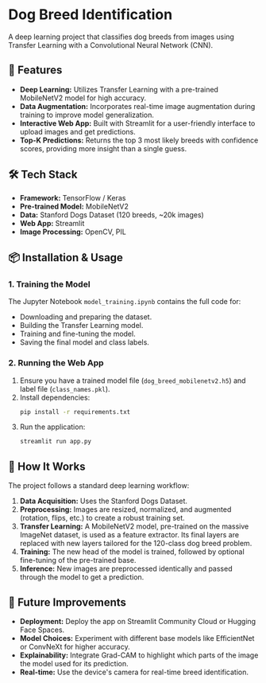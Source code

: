 # Dog Breed Identification

A deep learning project that classifies dog breeds from images using Transfer Learning with a Convolutional Neural Network (CNN).

## 🚀 Features

*   **Deep Learning:** Utilizes Transfer Learning with a pre-trained MobileNetV2 model for high accuracy.
*   **Data Augmentation:** Incorporates real-time image augmentation during training to improve model generalization.
*   **Interactive Web App:** Built with Streamlit for a user-friendly interface to upload images and get predictions.
*   **Top-K Predictions:** Returns the top 3 most likely breeds with confidence scores, providing more insight than a single guess.

## 🛠️ Tech Stack

*   **Framework:** TensorFlow / Keras
*   **Pre-trained Model:** MobileNetV2
*   **Data:** Stanford Dogs Dataset (120 breeds, ~20k images)
*   **Web App:** Streamlit
*   **Image Processing:** OpenCV, PIL

## 📦 Installation & Usage

### 1. Training the Model
The Jupyter Notebook `model_training.ipynb` contains the full code for:
- Downloading and preparing the dataset.
- Building the Transfer Learning model.
- Training and fine-tuning the model.
- Saving the final model and class labels.

### 2. Running the Web App
1.  Ensure you have a trained model file (`dog_breed_mobilenetv2.h5`) and label file (`class_names.pkl`).
2.  Install dependencies:
    ```bash
    pip install -r requirements.txt
    ```
3.  Run the application:
    ```bash
    streamlit run app.py
    ```

## 🎯 How It Works

The project follows a standard deep learning workflow:

1.  **Data Acquisition:** Uses the Stanford Dogs Dataset.
2.  **Preprocessing:** Images are resized, normalized, and augmented (rotation, flips, etc.) to create a robust training set.
3.  **Transfer Learning:** A MobileNetV2 model, pre-trained on the massive ImageNet dataset, is used as a feature extractor. Its final layers are replaced with new layers tailored for the 120-class dog breed problem.
4.  **Training:** The new head of the model is trained, followed by optional fine-tuning of the pre-trained base.
5.  **Inference:** New images are preprocessed identically and passed through the model to get a prediction.

## 🔮 Future Improvements

*   **Deployment:** Deploy the app on Streamlit Community Cloud or Hugging Face Spaces.
*   **Model Choices:** Experiment with different base models like EfficientNet or ConvNeXt for higher accuracy.
*   **Explainability:** Integrate Grad-CAM to highlight which parts of the image the model used for its prediction.
*   **Real-time:** Use the device's camera for real-time breed identification.

